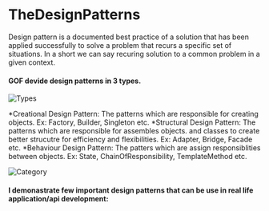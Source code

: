 # TheDesignPatterns

Design pattern is a documented best practice of a solution that has been applied 
successfully to solve a problem that recurs a specific set of situations.
In a short we can say recuring solution to a common problem in a given context.

#### GOF devide design patterns in 3 types.

![Types](https://github.com/habibsql/TheDesignPatterns/blob/master/docs/dpt.jpg?raw=true)

*Creational Design Pattern: The patterns which are responsible for creating objects. Ex: Factory, Builder, Singleton etc.
*Structural Design Pattern: The patterns which are responsible for assembles objects.
and classes to create better strucutre for efficiency and flexibilities.  Ex: Adapter, Bridge, Facade etc.
*Behaviour Design Pattern: The patters which are assign responsiblities between objects. Ex: State, 
ChainOfResponsibility, TemplateMethod etc.


![Category](https://github.com/habibsql/TheDesignPatterns/blob/master/docs/dpc.jpg?raw=true)

#### I demonastrate few important design patterns that can be use in real life application/api development:
